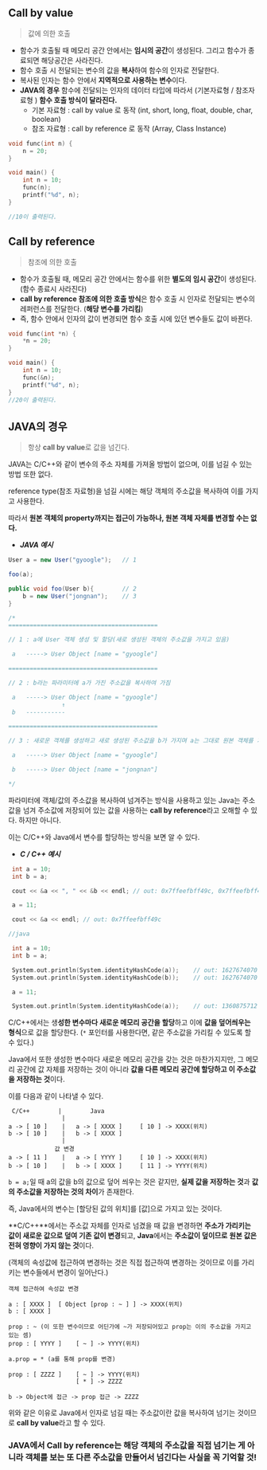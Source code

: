 ## Call by value

> 값에 의한 호출
> 

- 함수가 호출될 때 메모리 공간 안에서는 **임시의 공간**이 생성된다. 그리고 함수가 종료되면 해당공간은 사라진다.
- 함수 호출 시 전달되는 변수의 값을 **복사**하여 함수의 인자로 전달한다.
- 복사된 인자는 함수 안에서 **지역적으로 사용하는 변수**이다.
- **JAVA의 경우** 함수에 전달되는 인자의 데이터 타입에 따라서 (기본자료형 / 참조자료형 ) **함수 호출 방식이 달라진다.**
    - 기본 자료형 : call by value 로 동작 (int, short, long, float, double, char, boolean)
    - 참조 자료형 : call by reference 로 동작 (Array, Class Instance)

```c
void func(int n) {
    n = 20;
}

void main() {
    int n = 10;
    func(n);
    printf("%d", n);
}

//10이 출력된다.
```

## Call by reference

> 참조에 의한 호출
> 

- 함수가 호출될 때, 메모리 공간 안에서는 함수를 위한 **별도의 임시 공간**이 생성된다. (함수 종료시 사라진다)
- **call by reference 참조에 의한 호출 방식**은 함수 호출 시 인자로 전달되는 변수의 레퍼런스를 전달한다. (**해당 변수를 가리킴**)
- 즉, 함수 안에서 인자의 값이 변경되면 함수 호출 시에 있던 변수들도 값이 바뀐다.

```c
void func(int *n) {
    *n = 20;
}

void main() {
    int n = 10;
    func(&n);
    printf("%d", n);
}
//20이 출력된다.
```

## JAVA의 경우

> 항상 **call by value**로 값을 넘긴다.
> 

JAVA는 C/C++와 같이 변수의 주소 자체를 가져올 방법이 없으며, 이를 넘길 수 있는 방법 또한 없다.

reference type(참조 자료형)을 넘길 시에는 해당 객체의 주소값을 복사하여 이를 가지고 사용한다.

따라서 **원본 객체의 property까지는 접근이 가능하나, 원본 객체 자체를 변경할 수는 없다.**

- ***JAVA 예시***

```java
User a = new User("gyoogle");   // 1

foo(a);

public void foo(User b){        // 2
    b = new User("jongnan");    // 3
}

/*
==========================================

// 1 : a에 User 객체 생성 및 할당(새로 생성된 객체의 주소값을 가지고 있음)

 a   -----> User Object [name = "gyoogle"]

==========================================

// 2 : b라는 파라미터에 a가 가진 주소값을 복사하여 가짐

 a   -----> User Object [name = "gyoogle"]
               ↑
 b   -----------

==========================================

// 3 : 새로운 객체를 생성하고 새로 생성된 주소값을 b가 가지며 a는 그대로 원본 객체를 가리킴

 a   -----> User Object [name = "gyoogle"]

 b   -----> User Object [name = "jongnan"]

*/
```

파라미터에 객체/값의 주소값을 복사하여 넘겨주는 방식을 사용하고 있는 Java는 주소값을 넘겨 주소값에 저장되어 있는 값을 사용하는 **call by reference**라고 오해할 수 있다. 하지만 아니다.

이는 C/C++와 Java에서 변수를 할당하는 방식을 보면 알 수 있다.

- ***C / C++ 예시***

```c
 int a = 10;
 int b = a;

 cout << &a << ", " << &b << endl; // out: 0x7ffeefbff49c, 0x7ffeefbff498

 a = 11;

 cout << &a << endl; // out: 0x7ffeefbff49c

//java

 int a = 10;
 int b = a;

 System.out.println(System.identityHashCode(a));    // out: 1627674070
 System.out.println(System.identityHashCode(b));    // out: 1627674070

 a = 11;

 System.out.println(System.identityHashCode(a));    // out: 1360875712
```

C/C++에서는 생**성한 변수마다 새로운 메모리 공간을 할당**하고 이에 **값을 덮어씌우는 형식**으로 값을 할당한다. (`*` 포인터를 사용한다면, 같은 주소값을 가리킬 수 있도록 할 수 있다.)

Java에서 또한 생성한 변수마다 새로운 메모리 공간을 갖는 것은 마찬가지지만, 그 메모리 공간에 값 자체를 저장하는 것이 아니라 **값을 다른 메모리 공간에 할당하고 이 주소값을 저장하는 것**이다.

이를 다음과 같이 나타낼 수 있다.

```
 C/C++        |        Java
               |
a -> [ 10 ]    |   a -> [ XXXX ]     [ 10 ] -> XXXX(위치)
b -> [ 10 ]    |   b -> [ XXXX ]
               |
             값 변경
a -> [ 11 ]    |   a -> [ YYYY ]     [ 10 ] -> XXXX(위치)
b -> [ 10 ]    |   b -> [ XXXX ]     [ 11 ] -> YYYY(위치)
```

`b = a;`일 때 a의 값을 b의 값으로 덮어 씌우는 것은 같지만, **실제 값을 저장하는 것**과 **값의 주소값을 저장하는 것의 차이**가 존재한다.

즉, Java에서의 변수는 [할당된 값의 위치]를 [값]으로 가지고 있는 것이다.

**C/C++**에서는 주소값 자체를 인자로 넘겼을 때 값을 변경하면 **주소가 가리키는 값이 새로운 값으로 덮여 기존 값이 변경**되고, **Java**에서는 **주소값이 덮이므로** **원본 값은 전혀 영향이 가지 않는 것**이다. 

(객체의 속성값에 접근하여 변경하는 것은 직접 접근하여 변경하는 것이므로 이를 가리키는 변수들에서 변경이 일어난다.)

```
객체 접근하여 속성값 변경

a : [ XXXX ]  [ Object [prop : ~ ] ] -> XXXX(위치)
b : [ XXXX ]

prop : ~ (이 또한 변수이므로 어딘가에 ~가 저장되어있고 prop는 이의 주소값을 가지고 있는 셈)
prop : [ YYYY ]    [ ~ ] -> YYYY(위치)

a.prop = * (a를 통해 prop를 변경)

prop : [ ZZZZ ]    [ ~ ] -> YYYY(위치)
                   [ * ] -> ZZZZ

b -> Object에 접근 -> prop 접근 -> ZZZZ
```

위와 같은 이유로 Java에서 인자로 넘길 때는 주소값이란 값을 복사하여 넘기는 것이므로 **call by value**라고 할 수 있다.

### JAVA에서 Call by reference는 해당 객체의 주소값을 직접 넘기는 게 아니라 객체를 보는 또 다른 주소값을 만들어서 넘긴다는 사실을 꼭 기억할 것!